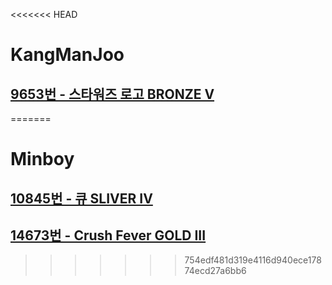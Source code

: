 <<<<<<< HEAD
# KangManJoo
## [9653번 - 스타워즈 로고 BRONZE V](https://www.acmicpc.net/problem/9653)
=======
# Minboy
## [10845번 - 큐 SLIVER IV](https://www.acmicpc.net/problem/10845)
## [14673번 - Crush Fever GOLD III](https://www.acmicpc.net/problem/14673)
>>>>>>> 754edf481d319e4116d940ece17874ecd27a6bb6
